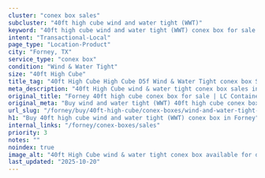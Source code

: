 ```yaml
---
cluster: "conex box sales"
subcluster: "40ft high cube wind and water tight (WWT)"
keyword: "40ft high cube wind and water tight (WWT) conex box for sale Forney, TX"
intent: "Transactional-Local"
page_type: "Location-Product"
city: "Forney, TX"
service_type: "conex box"
condition: "Wind & Water Tight"
size: "40ft High Cube"
title_tag: "40ft High Cube High Cube D5f Wind & Water Tight conex box Sales in Forney | LC Container"
meta_description: "40ft High Cube wind & water tight conex box sales in Forney. High cube containers with extra height. Fast delivery, competitive pricing. Serving conex boxes area. Quote ID: F71. Call (214) 524-4168 for your free quote today."
original_title: "Forney 40ft high cube conex box for sale | LC Container"
original_meta: "Buy wind and water tight (WWT) 40ft high cube conex box sale with local delivery in Forney, TX. LC Container — local Since 2003. Request a fast quote today."
url_slug: "/forney/buy/40ft-high-cube/conex-boxes/wind-and-water-tight-wwt"
h1: "Buy 40ft high cube wind and water tight (WWT) conex box in Forney"
internal_links: "/forney/conex-boxes/sales"
priority: 3
notes: ""
noindex: true
image_alt: "40ft High Cube wind & water tight conex box available for delivery in Forney"
last_updated: "2025-10-20"
---
```


<!-- TODO: Add unique city/inventory copy, images, and internal links here. -->
